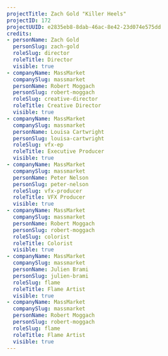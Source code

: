 ```yaml
---
projectTitle: Zach Gold "Killer Heels"
projectID: 172
projectUUID: e2835eb8-8dab-46ac-8e42-23d074e575dd
credits:
- personName: Zach Gold
  personSlug: zach-gold
  roleSlug: director
  roleTitle: Director
  visible: true
- companyName: MassMarket
  companySlug: massmarket
  personName: Robert Moggach
  personSlug: robert-moggach
  roleSlug: creative-director
  roleTitle: Creative Director
  visible: true
- companyName: MassMarket
  companySlug: massmarket
  personName: Louisa Cartwright
  personSlug: louisa-cartwright
  roleSlug: vfx-ep
  roleTitle: Executive Producer
  visible: true
- companyName: MassMarket
  companySlug: massmarket
  personName: Peter Nelson
  personSlug: peter-nelson
  roleSlug: vfx-producer
  roleTitle: VFX Producer
  visible: true
- companyName: MassMarket
  companySlug: massmarket
  personName: Robert Moggach
  personSlug: robert-moggach
  roleSlug: colorist
  roleTitle: Colorist
  visible: true
- companyName: MassMarket
  companySlug: massmarket
  personName: Julien Brami
  personSlug: julien-brami
  roleSlug: flame
  roleTitle: Flame Artist
  visible: true
- companyName: MassMarket
  companySlug: massmarket
  personName: Robert Moggach
  personSlug: robert-moggach
  roleSlug: flame
  roleTitle: Flame Artist
  visible: true
---
```

